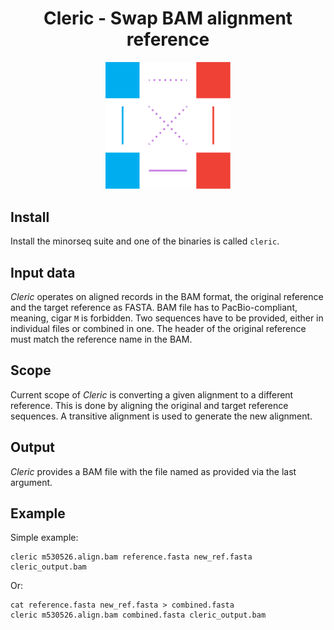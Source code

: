 <h1 align="center">
    Cleric - Swap BAM alignment reference
</h1>

<p align="center">
  <img src="img/cleric.png" alt="Logo of Cleric" width="200px"/>
</p>

## Install
Install the minorseq suite and one of the binaries is called `cleric`.

## Input data
*Cleric* operates on aligned records in the BAM format, the original reference
and the target reference as FASTA.
BAM file has to PacBio-compliant, meaning, cigar `M` is forbidden.
Two sequences have to be provided, either in individual files or combined in one.
The header of the original reference must match the reference name in the BAM.

## Scope
Current scope of *Cleric* is converting a given alignment to a different
reference. This is done by aligning the original and target reference sequences.
A transitive alignment is used to generate the new alignment.

## Output
*Cleric* provides a BAM file with the file named as provided via the last argument.

## Example
Simple example:
```
cleric m530526.align.bam reference.fasta new_ref.fasta cleric_output.bam
```

Or:
```
cat reference.fasta new_ref.fasta > combined.fasta
cleric m530526.align.bam combined.fasta cleric_output.bam
```